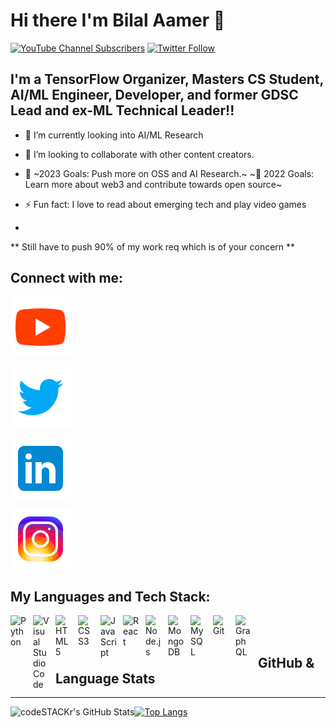 # Hi there I'm **Bilal Aamer** 👋 


[![YouTube Channel Subscribers](https://img.shields.io/youtube/channel/subscribers/UCTJBizZGwqxpp7blat7PQTQ?logo=youtube&logoColor=red&style=for-the-badge)][youtube]
[![Twitter Follow](https://img.shields.io/twitter/follow/TheBilalAamer?color=1DA1F2&logo=twitter&style=for-the-badge)](https://twitter.com/intent/follow?original_referer=https%3A%2F%2Fgithub.com%2FTheBilalAamer&screen_name=TheBilalAamer)


## I'm a TensorFlow Organizer, Masters CS Student, AI/ML Engineer, Developer, and former GDSC Lead and ex-ML Technical Leader!!
 
- 🌱 I’m currently looking into AI/ML Research 

- 👯 I’m looking to collaborate with other content creators.
- 🥅 ~2023 Goals: Push more on OSS and AI Research.~ ~🥅 2022 Goals: Learn more about web3 and contribute towards open source~
- ⚡ Fun fact: I love to read about emerging tech and play video games
- 

** Still have to push 90% of my work req which is of your concern **


## Connect with me:

[![website](./img/youtube.svg)](https://www.youtube.com/c/BlunGlu#gh-light-mode-only)
&nbsp;&nbsp;

[![website](./img/twitter.svg)](https://twitter.com/TheBilalAamer#gh-light-mode-only)
&nbsp;&nbsp;

[![website](./img/linkedin.svg)](https://www.linkedin.com/in/bilalaamer#gh-light-mode-only)
&nbsp;&nbsp;

[![website](./img/instagram.svg)](https://www.instagram.com/bilal_aamer2#gh-light-mode-only)

## My Languages and Tech Stack:
<img align="left" alt="Python" width="26px" src="https://cdn.jsdelivr.net/gh/devicons/devicon/icons/python/python-original.svg" style="padding-right:10px;" />
<img align="left" alt="Visual Studio Code" width="26px" src="https://cdn.jsdelivr.net/gh/devicons/devicon/icons/vscode/vscode-original.svg" style="padding-right:10px;" />
<img align="left" alt="HTML5" width="26px" src="https://cdn.jsdelivr.net/gh/devicons/devicon/icons/html5/html5-original.svg" style="padding-right:10px;" />
<img align="left" alt="CSS3" width="26px" src="https://cdn.jsdelivr.net/gh/devicons/devicon/icons/css3/css3-original.svg" style="padding-right:10px;" />
<img align="left" alt="JavaScript" width="26px" src="https://cdn.jsdelivr.net/gh/devicons/devicon/icons/javascript/javascript-original.svg" style="padding-right:10px;" />
<img align="left" alt="React" width="26px" src="https://cdn.jsdelivr.net/gh/devicons/devicon/icons/react/react-original.svg" style="padding-right:10px;" />
<img align="left" alt="Node.js" width="26px" src="https://cdn.jsdelivr.net/gh/devicons/devicon/icons/nodejs/nodejs-original.svg" style="padding-right:10px;" />
<img align="left" alt="MongoDB" width="26px" src="https://cdn.jsdelivr.net/gh/devicons/devicon/icons/mongodb/mongodb-original.svg" style="padding-right:10px;" />
<img align="left" alt="MySQL" width="26px" src="https://cdn.jsdelivr.net/gh/devicons/devicon/icons/mysql/mysql-original.svg" style="padding-right:10px;" /><img align="left" alt="Git" width="26px" src="https://cdn.jsdelivr.net/gh/devicons/devicon/icons/git/git-original.svg" style="padding-right:10px;" />
<img align="left" alt="GraphQL" width="26px" src="https://cdn.jsdelivr.net/gh/devicons/devicon/icons/graphql/graphql-plain.svg" style="padding-right:10px;" />


<br />
<br />

##  **GitHub & Language Stats**
--                              --
<img align="left" alt="codeSTACKr's GitHub Stats" src="https://github-readme-stats.vercel.app/api?username=bilal-aamer&show_icons=true&hide_border=false&title_color=ff652f&icon_color=FFE400&bg_color=09131B&text_color=ffffff&border_color=0c1a25" />


[![Top Langs](https://github-readme-stats.vercel.app/api/top-langs/?username=bilal-aamer)][github]

[twitter]: https://twitter.com/TheBilalAamer
[youtube]: https://www.youtube.com/c/BlunGlu
[instagram]: https://www.instagram.com/bilal_aamer2/
[linkedin]: https://www.linkedin.com/in/bilalaamer/
[github]: https://github.com/bilal-aamer
[kaggle]: https://www.kaggle.com/bilalaamer02

